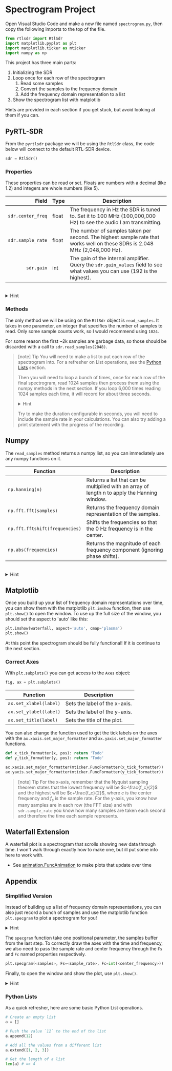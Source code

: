 # Spectrogram Project

Open Visual Studio Code and make a new file named `spectrogram.py`, then copy the following imports to the top of the file.

```python
from rtlsdr import RtlSdr
import matplotlib.pyplot as plt
import matplotlib.ticker as mticker
import numpy as np
```

This project has three main parts:

1. Initializing the SDR
1. Loop once for each row of the spectrogram
   1. Read some samples
   1. Convert the samples to the frequency domain
   1. Add the frequency domain representation to a list
1. Show the spectrogram list with matplotlib

Hints are provided in each section if you get stuck, but avoid looking at them if you can.

## PyRTL-SDR

From the `pyrtlsdr` package we will be using the `RtlSdr` class, the code below will connect to the default RTL-SDR device.

```python
sdr = RtlSdr()
```

### Properties

These properties can be read or set. Floats are numbers with a decimal (like 1.2) and integers are whole numbers (like 5).

|             Field | Type  | Description                                                                                                                |
| ----------------: | ----- | -------------------------------------------------------------------------------------------------------------------------- |
| `sdr.center_freq` | float | The frequency in Hz the SDR is tuned to. Set it to 100 MHz (100,000,000 Hz) to see the audio I am transmitting.            |
| `sdr.sample_rate` | float | The number of samples taken per second. The highest sample rate that works well on these SDRs is 2.048 MHz (2,048,000 Hz). |
|        `sdr.gain` | int   | The gain of the internal amplifier. Query the `sdr.gain_values` field to see what values you can use (192 is the highest). |

<br>
<details>
<summary>Hint</summary>

```python
sdr = RtlSdr()
print(sdr.gain_values) # => [-99, -40, 71, 179, 192]

# Note that underscores (_) can be used in number
# literials to make them easier to read.

sdr.sample_rate = 2_048_000 # 2.048 MHz
sdr.center_freq = 100_000_000 # 100 Mhz
sdr.gain = 192 # Max gain from `gain_values`
```

</details>

### Methods

The only method we will be using on the `RtlSdr` object is `read_samples`.
It takes in one parameter, an integer that specifies the number of samples to read.
Only some sample counts work, so I would recommend using `1024`.

For some reason the first ~2k samples are garbage data, so those should be discarded with a call to `sdr.read_samples(2048)`.

> [note] Tip
> You will need to make a list to put each row of the spectrogram into.
> For a refresher on List operations, see the [Python Lists](#python-lists) section.
>
> Then you will need to loop a bunch of times, once for each row of the final spectrogram, read 1024 samples then process them using the numpy methods in the next section.
> If you loop 6,000 times reading 1024 samples each time, it will record for about three seconds.
>
> <details>
> <summary>Hint</summary>
>
> ```python
> waterfall = []
> while len(waterfall) < 6000:
>     samples = sdr.read_samples(FFT_SIZE)
>     # TODO: Convert to frequency domain
>     waterfall.append(frequency)
> ```
>
> </details>
>
> Try to make the duration configurable in seconds, you will need to include the sample rate in your calculations.
> You can also try adding a print statement with the progress of the recording.

## Numpy

The `read_samples` method returns a numpy list, so you can immediately use any numpy functions on it.

| Function                       | Description                                                                                  |
| ------------------------------ | -------------------------------------------------------------------------------------------- |
| `np.hanning(n)`                | Returns a list that can be multiplied with an array of length n to apply the Hanning window. |
| `np.fft.fft(samples)`          | Returns the frequency domain representation of the samples.                                  |
| `np.fft.fftshift(frequencies)` | Shifts the frequencies so that the 0 Hz frequency is in the center.                          |
| `np.abs(frequencies)`          | Returns the magnitude of each frequency component (ignoring phase shifts).                   |

<br>
<details>
<summary>Hint</summary>

In your loop you will want something like the following.
If you want you can factor the `1024` out into a constant like `FFT_SIZE`.

```python
samples = sdr.read_samples(1024) * np.hanning(1024)
fft = np.abs(np.fft.fftshift(np.fft.fft(samples)))
waterfall.append(fft)
```

</details>

## Matplotlib

Once you build up your list of frequency domain representations over time, you can show them with the matplotlib `plt.imshow` function, then use `plt.show()` to open the window.
To use up the full size of the window, you should set the aspect to 'auto' like this:

```python
plt.imshow(waterfall, aspect='auto', cmap='plasma')
plt.show()
```

At this point the spectrogram should be fully functional!
If it is continue to the next section.

### Correct Axes

With `plt.subplots()` you can get access to the `Axes` object:

```python
fig, ax = plt.subplots()
```

| Function               | Description                   |
| ---------------------- | ----------------------------- |
| `ax.set_xlabel(label)` | Sets the label of the x-axis. |
| `ax.set_ylabel(label)` | Sets the label of the y-axis. |
| `ax.set_title(label)`  | Sets the title of the plot.   |

You can also change the function used to get the tick labels on the axes with the `ax.xaxis.set_major_formatter` and `ax.yaxis.set_major_formatter` functions.

```python
def x_tick_formatter(x, pos): return 'Todo'
def y_tick_formatter(y, pos): return 'Todo'

ax.xaxis.set_major_formatter(mticker.FuncFormatter(x_tick_formatter))
ax.yaxis.set_major_formatter(mticker.FuncFormatter(y_tick_formatter))
```

> [note] Tip
> For the x-axis, remember that the Nyquist sampling theorem states that the lowest frequency will be $c-\frac{f_c}{2}$ and the highest will be $c+\frac{f_c}{2}$, where $c$ is the center frequency and $f_s$ is the sample rate.
> For the y-axis, you know how many samples are in each row (the FFT size) and with `sdr.sample_rate` you know how many samples are taken each second and therefore the time each sample represents.

## Waterfall Extension

A waterfall plot is a spectrogram that scrolls showing new data through time.
I won't walk through exactly how to make one, but ill put some info here to work with.

- See [animation.FuncAnimation](https://matplotlib.org/stable/api/_as_gen/matplotlib.animation.FuncAnimation.html) to make plots that update over time

## Appendix

### Simplified Version

Instead of building up a list of frequency domain representations, you can also just record a bunch of samples and use the matplotlib function `plt.specgram` to plot a spectrogram for you!

<details>
<summary>Hint</summary>

```python
DURATION = 3 # Duration in seconds

samples = []
while len(samples) < DURATION * sdr.sample_rate:
    print(f'Recording... {len(samples) / sdr.sample_rate}s', end='\r')
    samples.extend(sdr.read_samples(1024))
```

</details>

The `specgram` function take one positional parameter, the samples buffer from the last step.
To correctly draw the axes with the time and frequency, we also need to pass the sample rate and center frequency through the `Fs` and `Fc` named properties respectively.

```python
plt.specgram(<samples>, Fs=<sample_rate>, Fc=int(<center_frequency>))
```

Finally, to open the window and show the plot, use `plt.show()`.

<details>
<summary>Hint</summary>

```python
plt.specgram(samples, Fs=sdr.sample_rate, Fc=int(sdr.center_freq))
plt.show()
```

</details>

### Python Lists

As a quick refresher, here are some basic Python List operations.

```python
# Create an empty list
a = []

# Push the value `12` to the end of the list
a.append(12)

# Add all the values from a different list
a.extend([1, 2, 3])

# Get the length of a list
len(a) # => 4
```
